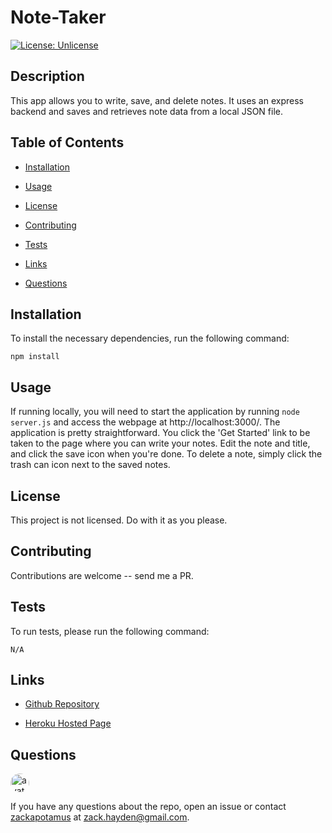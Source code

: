 # Note-Taker
[![License: Unlicense](https://img.shields.io/badge/license-Unlicense-blue.svg)](http://unlicense.org/)

## Description

This app allows you to write, save, and delete notes. It uses an express backend and saves and retrieves note data from a local JSON file.

## Table of Contents

* [Installation](#installation)

* [Usage](#usage)

* [License](#license)

* [Contributing](#contributing)

* [Tests](#tests)

* [Links](#links)

* [Questions](#questions)

## Installation

To install the necessary dependencies, run the following command:

```
npm install
```

## Usage

If running locally, you will need to start the application by running `node server.js` and access the webpage at http://localhost:3000/. The application is pretty straightforward. You click the 'Get Started' link to be taken to the page where you can write your notes. Edit the note and title, and click the save icon when you're done. To delete a note, simply click the trash can icon next to the saved notes.

## License

This project is not licensed. Do with it as you please.

## Contributing

Contributions are welcome -- send me a PR.

## Tests

To run tests, please run the following command:

```
N/A
```

## Links

* [Github Repository](https://github.com/zackapotamus/Note-Taker)

* [Heroku Hosted Page](https://banana-sundae-38563.herokuapp.com/notes)

## Questions

<img src="https://avatars3.githubusercontent.com/u/28291062?v=4" alt="avatar" style="border-radius: 16px;" width="30" />

If you have any questions about the repo, open an issue or contact [zackapotamus](https://api.github.com/users/zackapotamus) at [zack.hayden@gmail.com](mailto:zack.hayden@gmail.com).

